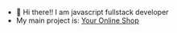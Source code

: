 - 👋 Hi there!! I am javascript fullstack developer
- My main project is:  [Your Online Shop](https://youronlineshop.net)

<!---
petazeta/petazeta is a ✨ special ✨ repository because its `README.md` (this file) appears on your GitHub profile.
You can click the Preview link to take a look at your changes.
--->
